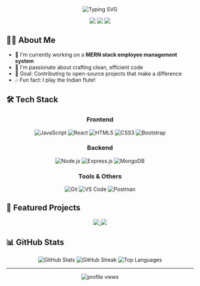 <div align="center">
  <img src="https://readme-typing-svg.herokuapp.com?font=Fira+Code&size=32&duration=3000&pause=1000&color=F7DF1E&center=true&vCenter=true&width=600&lines=Hi+there%2C+I'm+Chanuda!;Full-Stack+Developer;MERN+Stack+Enthusiast;Problem+Solver" alt="Typing SVG" />
</div>

<p align="center">
  <a href="https://www.linkedin.com/in/chanuda-puranegedara"><img src="https://img.shields.io/badge/-LinkedIn-0077B5?style=for-the-badge&logo=linkedin&logoColor=white"/></a>
  <a href="mailto:youremail@example.com"><img src="https://img.shields.io/badge/-Email-D14836?style=for-the-badge&logo=gmail&logoColor=white"/></a>
  <a href="https://your-portfolio.com"><img src="https://img.shields.io/badge/-Portfolio-4285F4?style=for-the-badge&logo=google-chrome&logoColor=white"/></a>
</p>

## 👨‍💻 About Me

- 🔭 I'm currently working on a **MERN stack employee management system**
- 🌱 I'm passionate about crafting clean, efficient code
- 🎯 Goal: Contributing to open-source projects that make a difference
- 🎶 Fun fact: I play the Indian flute!

## 🛠️ Tech Stack

<div align="center">
  
### Frontend
![JavaScript](https://img.shields.io/badge/JavaScript-F7DF1E?style=for-the-badge&logo=javascript&logoColor=black)
![React](https://img.shields.io/badge/React-61DAFB?style=for-the-badge&logo=react&logoColor=black)
![HTML5](https://img.shields.io/badge/HTML5-E34F26?style=for-the-badge&logo=html5&logoColor=white)
![CSS3](https://img.shields.io/badge/CSS3-1572B6?style=for-the-badge&logo=css3&logoColor=white)
![Bootstrap](https://img.shields.io/badge/Bootstrap-7952B3?style=for-the-badge&logo=bootstrap&logoColor=white)

### Backend

![Node.js](https://img.shields.io/badge/Node.js-339933?style=for-the-badge&logo=nodedotjs&logoColor=white)
![Express.js](https://img.shields.io/badge/Express-000000?style=for-the-badge&logo=express&logoColor=white)
![MongoDB](https://img.shields.io/badge/MongoDB-47A248?style=for-the-badge&logo=mongodb&logoColor=white)

### Tools & Others

![Git](https://img.shields.io/badge/Git-F05032?style=for-the-badge&logo=git&logoColor=white)
![VS Code](https://img.shields.io/badge/VS_Code-007ACC?style=for-the-badge&logo=visual-studio-code&logoColor=white)
![Postman](https://img.shields.io/badge/Postman-FF6C37?style=for-the-badge&logo=postman&logoColor=white)

</div>

## 🚀 Featured Projects

<div align="center">
  <a href="https://github.com/ChanuDahamneth/FinFlow-Financial-Tracking-Mobile-App">
    <img src="https://github-readme-stats.vercel.app/api/pin/?username=ChanuDahamneth&repo=FinFlow-Financial-Tracking-Mobile-App&theme=radical" />
  </a>
  <a href="https://github.com/ChanuDahamneth/another-project">
    <img src="https://github-readme-stats.vercel.app/api/pin/?username=ChanuDahamneth&repo=another-project&theme=radical" />
  </a>
</div>

## 📊 GitHub Stats

<div align="center">
  <img src="https://github-readme-stats.vercel.app/api?username=ChanuDahamneth&show_icons=true&theme=radical" alt="GitHub Stats" />
  <img src="https://github-readme-streak-stats.herokuapp.com/?user=ChanuDahamneth&theme=radical" alt="GitHub Streak" />
  <img src="https://github-readme-stats.vercel.app/api/top-langs/?username=ChanuDahamneth&layout=compact&theme=radical" alt="Top Languages" />
</div>

---

<div align="center">
  <img src="https://komarev.com/ghpvc/?username=ChanuDahamneth&color=blueviolet&style=for-the-badge" alt="profile views" />
</div>
